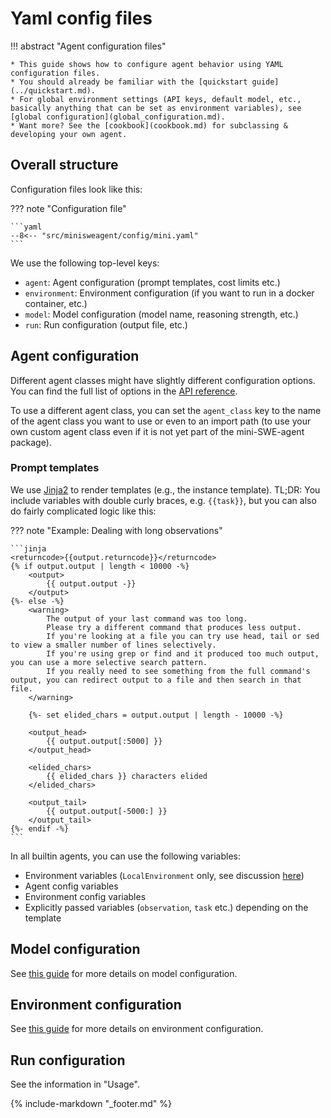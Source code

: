 # Yaml config files

!!! abstract "Agent configuration files"

    * This guide shows how to configure agent behavior using YAML configuration files.
    * You should already be familiar with the [quickstart guide](../quickstart.md).
    * For global environment settings (API keys, default model, etc., basically anything that can be set as environment variables), see [global configuration](global_configuration.md).
    * Want more? See the [cookbook](cookbook.md) for subclassing & developing your own agent.

## Overall structure

Configuration files look like this:

??? note "Configuration file"

    ```yaml
    --8<-- "src/minisweagent/config/mini.yaml"
    ```

We use the following top-level keys:

- `agent`: Agent configuration (prompt templates, cost limits etc.)
- `environment`: Environment configuration (if you want to run in a docker container, etc.)
- `model`: Model configuration (model name, reasoning strength, etc.)
- `run`: Run configuration (output file, etc.)

## Agent configuration

Different agent classes might have slightly different configuration options.
You can find the full list of options in the [API reference](../reference/agents/default.md).

To use a different agent class, you can set the `agent_class` key to the name of the agent class you want to use
or even to an import path (to use your own custom agent class even if it is not yet part of the mini-SWE-agent package).

### Prompt templates

We use [Jinja2](https://jinja.palletsprojects.com/) to render templates (e.g., the instance template).
TL;DR: You include variables with double curly braces, e.g. `{{task}}`, but you can also do fairly complicated logic like this:

??? note "Example: Dealing with long observations"

    ```jinja
    <returncode>{{output.returncode}}</returncode>
    {% if output.output | length < 10000 -%}
        <output>
            {{ output.output -}}
        </output>
    {%- else -%}
        <warning>
            The output of your last command was too long.
            Please try a different command that produces less output.
            If you're looking at a file you can try use head, tail or sed to view a smaller number of lines selectively.
            If you're using grep or find and it produced too much output, you can use a more selective search pattern.
            If you really need to see something from the full command's output, you can redirect output to a file and then search in that file.
        </warning>

        {%- set elided_chars = output.output | length - 10000 -%}

        <output_head>
            {{ output.output[:5000] }}
        </output_head>

        <elided_chars>
            {{ elided_chars }} characters elided
        </elided_chars>

        <output_tail>
            {{ output.output[-5000:] }}
        </output_tail>
    {%- endif -%}
    ```

In all builtin agents, you can use the following variables:

- Environment variables (`LocalEnvironment` only, see discussion [here](https://github.com/SWE-agent/mini-swe-agent/pull/425))
- Agent config variables
- Environment config variables
- Explicitly passed variables (`observation`, `task` etc.) depending on the template

## Model configuration

See [this guide](../models/quickstart.md) for more details on model configuration.

## Environment configuration

See [this guide](../advanced/environments.md) for more details on environment configuration.

## Run configuration

See the information in "Usage".

{% include-markdown "_footer.md" %}
